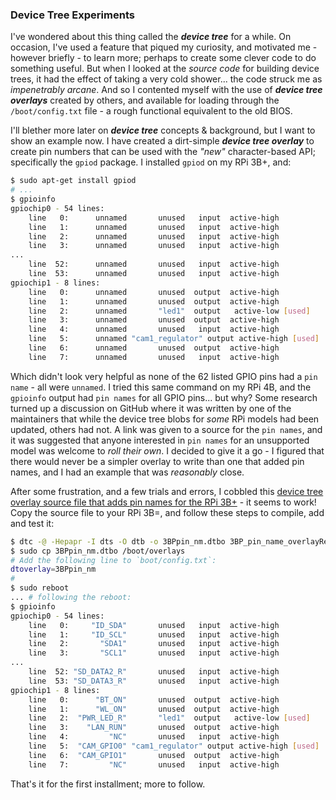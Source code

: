 ### Device Tree Experiments 

I've wondered about this thing called the ***device tree*** for a while. On occasion, I've used a feature that piqued my curiosity, and motivated me - however briefly - to learn more; perhaps to create some clever code to do something useful. But when I looked at the *source code* for building device trees, it had the effect of taking a very cold shower... the code struck me as *impenetrably arcane*. And so I contented myself with the use of ***device tree overlays*** created by others, and available for loading through the `/boot/config.txt` file  - a rough functional equivalent to the old BIOS. 

I'll blether more later on ***device tree*** concepts & background, but I want to show an example now. I have created a dirt-simple ***device tree overlay*** to create pin numbers that can be used with the *"new"* character-based API; specifically the `gpiod` package. I installed `gpiod` on my RPi 3B+, and: 

```bash
$ sudo apt-get install gpiod
# ...
$ gpioinfo
gpiochip0 - 54 lines:
	line   0:      unnamed       unused   input  active-high
	line   1:      unnamed       unused   input  active-high
	line   2:      unnamed       unused   input  active-high
	line   3:      unnamed       unused   input  active-high
...
	line  52:      unnamed       unused   input  active-high
	line  53:      unnamed       unused   input  active-high
gpiochip1 - 8 lines:
	line   0:      unnamed       unused  output  active-high
	line   1:      unnamed       unused  output  active-high
	line   2:      unnamed       "led1"  output   active-low [used]
	line   3:      unnamed       unused  output  active-high
	line   4:      unnamed       unused   input  active-high
	line   5:      unnamed "cam1_regulator" output active-high [used]
	line   6:      unnamed       unused  output  active-high
	line   7:      unnamed       unused   input  active-high
```

Which didn't look very helpful as none of the 62 listed GPIO pins had a `pin name` - all were `unnamed`. I tried this same command on my RPi 4B, and the `gpioinfo` output had `pin names` for all GPIO pins... but why? Some research turned up a discussion on GitHub where it was written by one of the maintainers that while the device tree blobs for *some* RPi models had been updated, others had not. A link was given to a source for the `pin names`, and it was suggested that anyone interested in `pin names` for an unsupported model was welcome to *roll their own*. I decided to give it a go - I figured that there would never be a simpler overlay to write than one that added pin names, and I had an example that was *reasonably* close. 

After some frustration, and a few trials and errors, I cobbled this [device tree overlay source file that adds pin names for the RPi 3B+](source/3BP_pin_name_overlay.dts) - it seems to  work! Copy the source file to your RPi 3B=, and follow these steps to compile, add and test it: 

```bash
$ dtc -@ -Hepapr -I dts -O dtb -o 3BPpin_nm.dtbo 3BP_pin_name_overlayRev1.dts 
$ sudo cp 3BPpin_nm.dtbo /boot/overlays 
# Add the following line to `boot/config.txt`: 
dtoverlay=3BPpin_nm
#
$ sudo reboot 
... # following the reboot: 
$ gpioinfo
gpiochip0 - 54 lines:
	line   0:     "ID_SDA"       unused   input  active-high
	line   1:     "ID_SCL"       unused   input  active-high
	line   2:       "SDA1"       unused   input  active-high
	line   3:       "SCL1"       unused   input  active-high
...
	line  52: "SD_DATA2_R"       unused   input  active-high
	line  53: "SD_DATA3_R"       unused   input  active-high
gpiochip1 - 8 lines:
	line   0:      "BT_ON"       unused  output  active-high
	line   1:      "WL_ON"       unused  output  active-high
	line   2:  "PWR_LED_R"       "led1"  output   active-low [used]
	line   3:    "LAN_RUN"       unused  output  active-high
	line   4:         "NC"       unused   input  active-high
	line   5:  "CAM_GPIO0" "cam1_regulator" output active-high [used]
	line   6:  "CAM_GPIO1"       unused  output  active-high
	line   7:         "NC"       unused   input  active-high
```

That's it for the first installment; more to follow.